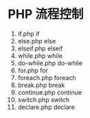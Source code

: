 # PHP 流程控制

1. if.php if
2. else.php else
3. elseif.php elseif
4. while.php while
5. do-while.php do-while
6. for.php for
7. foreach.php foreach
8. break.php break
9. continue.php continue
10. switch.php switch
11. declare.php declare
